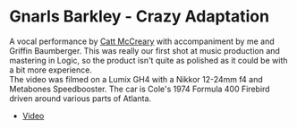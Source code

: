 Gnarls Barkley - Crazy Adaptation
===

A vocal performance by [Catt McCreary](http://www.cattmccreary.com/) with accompaniment by me and Griffin Baumberger. This was really our first shot at music production and mastering in Logic, so the product isn't quite as polished as it could be with a bit more experience.  
The video was filmed on a Lumix GH4 with a Nikkor 12-24mm f4 and Metabones Speedbooster. The car is Cole's 1974 Formula 400 Firebird driven around various parts of Atlanta.

* [Video](https://vimeo.com/123526962)